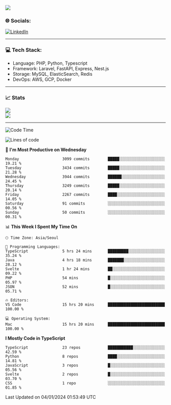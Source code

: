 <!--[![](https://visitcount.itsvg.in/api?id=jin-wk&icon=7&color=12)](https://visitcount.itsvg.in)-->
<!--[![Hits](https://hits.seeyoufarm.com/api/count/incr/badge.svg?url=https%3A%2F%2Fgithub.com%2Fjin-wk&count_bg=%235F625C&title_bg=%23555555&icon=github.svg&icon_color=%23E7E7E7&title=Hits&edge_flat=false)](https://hits.seeyoufarm.com)-->
![](https://komarev.com/ghpvc/?username=jin-wk&color=lightgrey&style=for-the-badge)

### 🌐 Socials:
[![LinkedIn](https://img.shields.io/badge/LinkedIn-%230077B5.svg?logo=linkedin&logoColor=white)](https://linkedin.com/in/jinwook-lee-242625241) 

---

### 💻 Tech Stack:
  - Language: PHP, Python, Typescript
  - Framework: Laravel, FastAPI, Express, Nest.js
  - Storage: MySQL, ElasticSearch, Redis
  - DevOps: AWS, GCP, Docker

---

### 📈 Stats
![](https://github-readme-stats.vercel.app/api?username=jin-wk&theme=dark&hide_border=true&include_all_commits=true&count_private=true)<br/>
![](https://github-readme-streak-stats.herokuapp.com/?user=jin-wk&theme=dark&hide_border=true)<br/>

---

<!--START_SECTION:waka-->
![Code Time](http://img.shields.io/badge/Code%20Time-1%2C086%20hrs%2036%20mins-blue)

![Lines of code](https://img.shields.io/badge/From%20Hello%20World%20I%27ve%20Written-3.2%20million%20lines%20of%20code-blue)

📅 **I'm Most Productive on Wednesday** 

```text
Monday                   3099 commits        █████░░░░░░░░░░░░░░░░░░░░   19.21 % 
Tuesday                  3434 commits        █████░░░░░░░░░░░░░░░░░░░░   21.28 % 
Wednesday                3944 commits        ██████░░░░░░░░░░░░░░░░░░░   24.45 % 
Thursday                 3249 commits        █████░░░░░░░░░░░░░░░░░░░░   20.14 % 
Friday                   2267 commits        ████░░░░░░░░░░░░░░░░░░░░░   14.05 % 
Saturday                 91 commits          ░░░░░░░░░░░░░░░░░░░░░░░░░   00.56 % 
Sunday                   50 commits          ░░░░░░░░░░░░░░░░░░░░░░░░░   00.31 % 
```


📊 **This Week I Spent My Time On** 

```text
🕑︎ Time Zone: Asia/Seoul

💬 Programming Languages: 
TypeScript               5 hrs 24 mins       █████████░░░░░░░░░░░░░░░░   35.24 % 
Java                     4 hrs 18 mins       ███████░░░░░░░░░░░░░░░░░░   28.12 % 
Svelte                   1 hr 24 mins        ██░░░░░░░░░░░░░░░░░░░░░░░   09.22 % 
PHP                      54 mins             █░░░░░░░░░░░░░░░░░░░░░░░░   05.97 % 
JSON                     52 mins             █░░░░░░░░░░░░░░░░░░░░░░░░   05.71 % 

🔥 Editors: 
VS Code                  15 hrs 20 mins      █████████████████████████   100.00 % 

💻 Operating System: 
Mac                      15 hrs 20 mins      █████████████████████████   100.00 % 
```

**I Mostly Code in TypeScript** 

```text
TypeScript               23 repos            ███████████░░░░░░░░░░░░░░   42.59 % 
Python                   8 repos             ████░░░░░░░░░░░░░░░░░░░░░   14.81 % 
JavaScript               3 repos             █░░░░░░░░░░░░░░░░░░░░░░░░   05.56 % 
Svelte                   2 repos             █░░░░░░░░░░░░░░░░░░░░░░░░   03.70 % 
CSS                      1 repo              ░░░░░░░░░░░░░░░░░░░░░░░░░   01.85 % 
```




 Last Updated on 04/01/2024 01:53:49 UTC
<!--END_SECTION:waka-->
